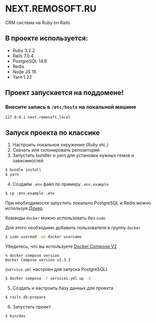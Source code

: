 # NEXT.REMOSOFT.RU

CRM система на Ruby on Rails

## В проекте используется:
* Ruby 3.2.2
* Rails 7.0.4
* PostgreSQL 14.6
* Redis
* Node JS 16
* Yarn 1.22

## Проект запускается на поддомене!
### Внесите запись в `/etc/hosts` на локальной машине
```
127.0.0.1 next.remosoft.local
```

## Запуск проекта по классике
1. Настроить локальное окружение (Ruby etc.)
2. Скачать или склонировать репозиторий
3. Запустить bundler и yarn для установки нужных гемов и зависимостей

```bash
$ bundle install
$ yarn
```
4. Создаём `.env` файл по примеру `.env.example`
```bash
$ cp .env.example .env
```
При необходимости запустить локально PostgreSQL и Redis можно используя [Докер](https://docker.com)

Команды `docker` можно использовать без `sudo`

Для этого необходимо добавить пользователя в группу `docker`
```sh
$ sudo usermod -aG docker username
```
Убедитесь, что вы используете [Docker Compose V2](https://docs.docker.com/compose/#compose-v2-and-the-new-docker-compose-command)
```
% docker compose version
Docker Compose version v2.3.3
```

(`service.yml` настроен для запуска PostgreSQL)
```bash
$ docker compose -f services.yml up -d
```
5. Создать и настроить базу данных для проекта
```bash
$ rails db:prepare
```
6. Запустить проект
```bash
$ bin/dev
```